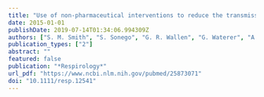 ```yaml
---
title: "Use of non-pharmaceutical interventions to reduce the transmission of influenza in adults: A systematic review"
date: 2015-01-01
publishDate: 2019-07-14T01:34:06.994309Z
authors: ["S. M. Smith", "S. Sonego", "G. R. Wallen", "G. Waterer", "A. C. Cheng", "P. Thompson"]
publication_types: ["2"]
abstract: ""
featured: false
publication: "*Respirology*"
url_pdf: "https://www.ncbi.nlm.nih.gov/pubmed/25873071"
doi: "10.1111/resp.12541"
---
```


